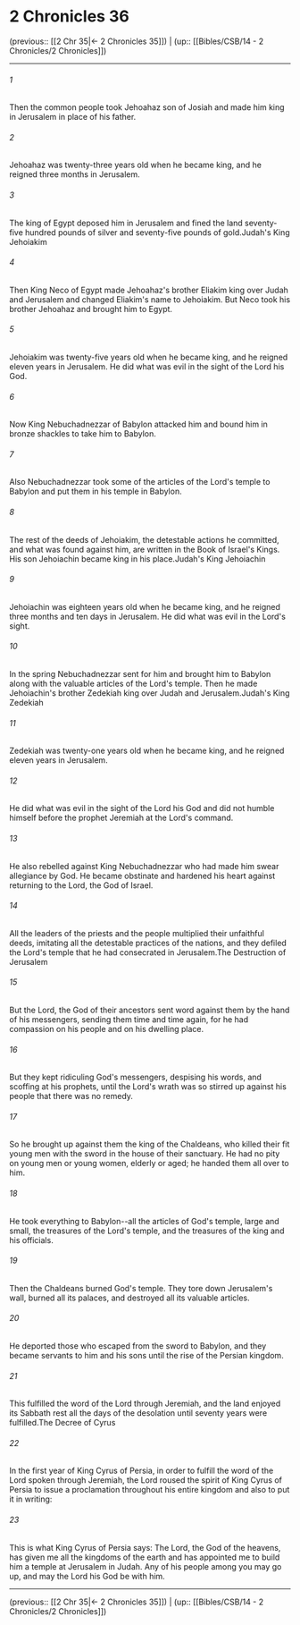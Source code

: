 # 2 Chronicles 36

(previous:: [[2 Chr 35|← 2 Chronicles 35]]) | (up:: [[Bibles/CSB/14 - 2 Chronicles/2 Chronicles]])

***


###### 1 
Then the common people took Jehoahaz son of Josiah and made him king in Jerusalem in place of his father. 

###### 2 
Jehoahaz was twenty-three years old when he became king, and he reigned three months in Jerusalem. 

###### 3 
The king of Egypt deposed him in Jerusalem and fined the land seventy-five hundred pounds of silver and seventy-five pounds of gold.Judah's King Jehoiakim 

###### 4 
Then King Neco of Egypt made Jehoahaz's brother Eliakim king over Judah and Jerusalem and changed Eliakim's name to Jehoiakim. But Neco took his brother Jehoahaz and brought him to Egypt. 

###### 5 
Jehoiakim was twenty-five years old when he became king, and he reigned eleven years in Jerusalem. He did what was evil in the sight of the Lord his God. 

###### 6 
Now King Nebuchadnezzar of Babylon attacked him and bound him in bronze shackles to take him to Babylon. 

###### 7 
Also Nebuchadnezzar took some of the articles of the Lord's temple to Babylon and put them in his temple in Babylon. 

###### 8 
The rest of the deeds of Jehoiakim, the detestable actions he committed, and what was found against him, are written in the Book of Israel's Kings. His son Jehoiachin became king in his place.Judah's King Jehoiachin 

###### 9 
Jehoiachin was eighteen years old when he became king, and he reigned three months and ten days in Jerusalem. He did what was evil in the Lord's sight. 

###### 10 
In the spring Nebuchadnezzar sent for him and brought him to Babylon along with the valuable articles of the Lord's temple. Then he made Jehoiachin's brother Zedekiah king over Judah and Jerusalem.Judah's King Zedekiah 

###### 11 
Zedekiah was twenty-one years old when he became king, and he reigned eleven years in Jerusalem. 

###### 12 
He did what was evil in the sight of the Lord his God and did not humble himself before the prophet Jeremiah at the Lord's command. 

###### 13 
He also rebelled against King Nebuchadnezzar who had made him swear allegiance by God. He became obstinate and hardened his heart against returning to the Lord, the God of Israel. 

###### 14 
All the leaders of the priests and the people multiplied their unfaithful deeds, imitating all the detestable practices of the nations, and they defiled the Lord's temple that he had consecrated in Jerusalem.The Destruction of Jerusalem 

###### 15 
But the Lord, the God of their ancestors sent word against them by the hand of his messengers, sending them time and time again, for he had compassion on his people and on his dwelling place. 

###### 16 
But they kept ridiculing God's messengers, despising his words, and scoffing at his prophets, until the Lord's wrath was so stirred up against his people that there was no remedy. 

###### 17 
So he brought up against them the king of the Chaldeans, who killed their fit young men with the sword in the house of their sanctuary. He had no pity on young men or young women, elderly or aged; he handed them all over to him. 

###### 18 
He took everything to Babylon--all the articles of God's temple, large and small, the treasures of the Lord's temple, and the treasures of the king and his officials. 

###### 19 
Then the Chaldeans burned God's temple. They tore down Jerusalem's wall, burned all its palaces, and destroyed all its valuable articles. 

###### 20 
He deported those who escaped from the sword to Babylon, and they became servants to him and his sons until the rise of the Persian kingdom. 

###### 21 
This fulfilled the word of the Lord through Jeremiah, and the land enjoyed its Sabbath rest all the days of the desolation until seventy years were fulfilled.The Decree of Cyrus 

###### 22 
In the first year of King Cyrus of Persia, in order to fulfill the word of the Lord spoken through Jeremiah, the Lord roused the spirit of King Cyrus of Persia to issue a proclamation throughout his entire kingdom and also to put it in writing: 

###### 23 
This is what King Cyrus of Persia says: The Lord, the God of the heavens, has given me all the kingdoms of the earth and has appointed me to build him a temple at Jerusalem in Judah. Any of his people among you may go up, and may the Lord his God be with him.

***

(previous:: [[2 Chr 35|← 2 Chronicles 35]]) | (up:: [[Bibles/CSB/14 - 2 Chronicles/2 Chronicles]])
